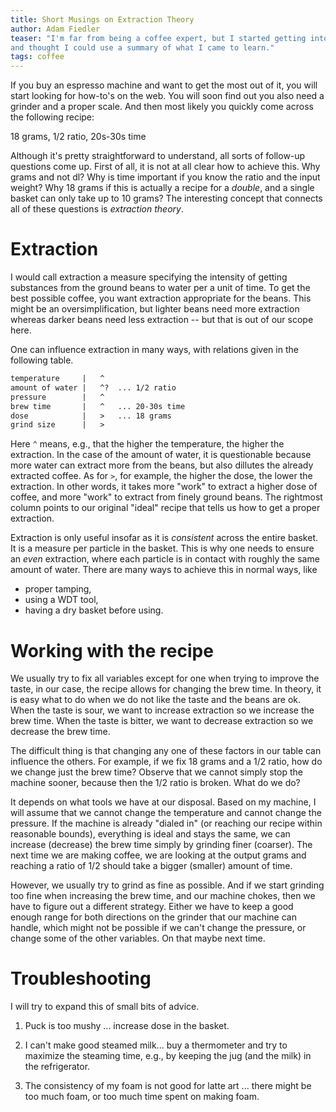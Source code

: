 ```yaml
---
title: Short Musings on Extraction Theory
author: Adam Fiedler
teaser: "I'm far from being a coffee expert, but I started getting into coffee a bit
and thought I could use a summary of what I came to learn."
tags: coffee
---
```


If you buy an espresso machine and want to get the most out of it, you will start
looking for how-to's on the web. You will soon find out you also need a grinder
and a proper scale. And then most likely you quickly come across the following recipe:

18 grams, 1/2 ratio, 20s-30s time

Although it's pretty straightforward to understand, all sorts of follow-up questions come up.
First of all, it is not at all clear how to achieve this.
Why grams and not dl?
Why is time important if you know the ratio and the input weight?
Why 18 grams if this is actually a recipe for a *double*, and a single basket can only take up to 10 grams?
The interesting concept that connects all of these questions is *extraction theory*.

# Extraction

I would call extraction a measure specifying the intensity of getting
substances from the ground beans to water per a unit of time.
To get the best possible coffee, you want extraction appropriate for the beans.
This might be an oversimplification, but lighter beans need more extraction whereas
darker beans need less extraction -- but that is out of our scope here.

One can influence extraction in many ways, with relations given in the following table.
```html
temperature     |   ^
amount of water |   ^?  ... 1/2 ratio
pressure        |   ^
brew time       |   ^   ... 20-30s time
dose            |   >   ... 18 grams
grind size      |   >
```

Here `^` means, e.g., that the higher the temperature, the higher the extraction.
In the case of the amount of water, it is questionable because more water can extract more from the beans, but also dillutes the already extracted coffee.
As for `>`, for example, the higher the dose, the lower the extraction.
In other words, it takes more "work" to extract a higher dose of coffee, and more "work" to extract from finely ground beans.
The rightmost column points to our original "ideal" recipe that tells us how to get a proper extraction.

Extraction is only useful insofar as it is *consistent* across the entire basket.
It is a measure per particle in the basket.
This is why one needs to ensure an *even* extraction, where each particle is in contact with roughly the same amount of water.
There are many ways to achieve this in normal ways, like

* proper tamping,
* using a WDT tool,
* having a dry basket before using.

# Working with the recipe

We usually try to fix all variables except for one when trying to improve the taste, in our case, the recipe allows for changing the brew time.
In theory, it is easy what to do when we do not like the taste and the beans are ok.
When the taste is sour, we want to increase extraction so we increase the brew time.
When the taste is bitter, we want to decrease extraction so we decrease the brew time.

The difficult thing is that changing any one of these factors in our table can influence the others.
For example, if we fix 18 grams and a 1/2 ratio, how do we change just the brew time?
Observe that we cannot simply stop the machine sooner, because then the 1/2 ratio is broken.
What do we do?

It depends on what tools we have at our disposal.
Based on my machine, I will assume that we cannot change the temperature and cannot change the pressure.
If the machine is already "dialed in" (or reaching our recipe within reasonable bounds), everything is ideal and stays the same, we can increase (decrease) the brew time simply by grinding finer (coarser).
The next time we are making coffee, we are looking at the output grams and reaching a ratio of 1/2 should take a bigger (smaller) amount of time.

However, we usually try to grind as fine as possible.
And if we start grinding too fine when increasing the brew time, and our machine chokes, then we have to figure out a different strategy.
Either we have to keep a good enough range for both directions on the grinder that our machine can handle, which might not be possible if we can't change the pressure, or change some of the other variables.
On that maybe next time.

# Troubleshooting

I will try to expand this of small bits of advice.

1. Puck is too mushy ... increase dose in the basket.

2. I can't make good steamed milk... buy a thermometer and try to maximize the steaming time, e.g., by keeping the jug (and the milk) in the refrigerator.

3. The consistency of my foam is not good for latte art ... there might be too much foam, or too much time spent on making foam.
